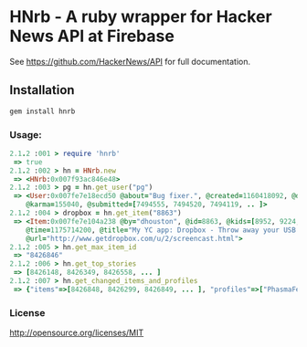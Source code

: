 # HNrb - A ruby wrapper for Hacker News API at Firebase

See https://github.com/HackerNews/API for full documentation.

## Installation

```sh
gem install hnrb
```

### Usage:

```rb
2.1.2 :001 > require 'hnrb'
 => true
2.1.2 :002 > hn = HNrb.new
 => <HNrb:0x007f93ac846e48>
2.1.2 :003 > pg = hn.get_user("pg")
 => <User:0x007fe7e18ecd50 @about="Bug fixer.", @created=1160418092, @delay=2, @id="pg",
    @karma=155040, @submitted=[7494555, 7494520, 7494119, .. ]>
2.1.2 :004 > dropbox = hn.get_item("8863")
 => <Item:0x007fe7e104a238 @by="dhouston", @id=8863, @kids=[8952, 9224, ... ], @score=111,
    @time=1175714200, @title="My YC app: Dropbox - Throw away your USB drive", @type="story",
    @url="http://www.getdropbox.com/u/2/screencast.html">
2.1.2 :005 > hn.get_max_item_id
 => "8426846"
2.1.2 :006 > hn.get_top_stories
 => [8426148, 8426349, 8426558, ... ]
2.1.2 :007 > hn.get_changed_items_and_profiles
 => {"items"=>[8426848, 8426299, 8426849, ... ], "profiles"=>["PhasmaFelis", "roldie", "Chirael", ... ]}
```

### License

http://opensource.org/licenses/MIT
